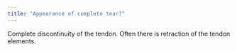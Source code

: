 ```yaml
---
title: "Appearance of complete tear?"
---
```

Complete discontinuity of the tendon. Often there is retraction of the tendon elements.

